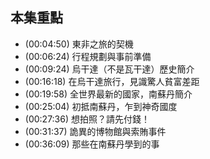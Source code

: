 ---
---


## 本集重點

* (00:04:50) 東非之旅的契機
* (00:06:24) 行程規劃與事前準備
* (00:09:24) 烏干達（不是瓦干達）歷史簡介
* (00:16:18) 在烏干達旅行，見識驚人貧富差距
* (00:19:58) 全世界最新的國家，南蘇丹簡介
* (00:25:04) 初抵南蘇丹，乍到神奇國度
* (00:27:36) 想拍照？請先付錢！
* (00:31:37) 詭異的博物館與索賄事件
* (00:36:09) 那些在南蘇丹學到的事
